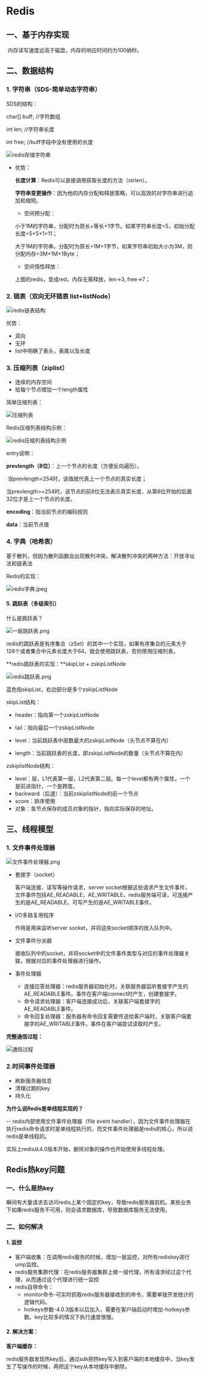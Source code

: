 # Redis

## 一、基于内存实现

​	内存读写速度远高于磁盘，内存的响应时间约为100纳秒。

## 二、数据结构

### 1. 字符串（SDS-简单动态字符串）

SDS的结构：

char[] buff; //字符数组

int len; //字符串长度

int free; //buff字段中没有使用的长度

![redis存储字符串](/images/redis/redis存储字符串.png)

- 优势：

    **长度计算**：Redis可以直接调用获取长度的方法（strlen）。

    **字符串变更操作**：因为他的内存分配和释放策略，可以高效的对字符串进行追加和缩短。

    - 空间预分配：

    小于1M的字符串，分配时为原长+等长+1字节。如某字符串长度=5，初始分配长度=5+5+1=11；

    大于1M的字符串，分配时为原长+1M+1字节，如某字符串初始大小为3M，则分配内存=3M+1M+1Byte；

    - 空间惰性释放：

    上图的redis，变成red，内存无需释放，len->3, free->7；

       

### 2. 链表（双向无环链表 list+listNode）

   ![redis链表结构](/images/redis/redis链表结构.jpeg)

   优势：

   + 双向
   + 无环
   + list中明确了表头，表尾以及长度

### 3. 压缩列表（ziplist）

+ 连续的内存空间
+ 给每个节点增加一个length属性

简单压缩列表：

![压缩列表](/images/redis/压缩列表1.png)

Redis压缩列表结构示例：

![redis压缩列表结构示例](/images/redis/redis压缩列表结构示例.png)

entry说明：

<b>prevlength（8位）</b>：上一个节点的长度（方便反向遍历）。

​	当prevlength<254时，该值就代表上一个节点的真实长度；

​	当prevlength>=254时，该节点的前8位无法表示真实长度，从第8位开始的后面32位才是上一个节点的长度。

<b>encoding</b>：指当前节点的编码规则

<b>data</b>：当前节点值

   

### 4. 字典（哈希表）

   基于散列，但因为散列函数会出现散列冲突，解决散列冲突的两种方法：开放寻址法和链表法

   Redis的实现：

   ![redis字典.jpeg](/images/redis/redis字典.jpeg)

   

#### 5. 跳跃表（多级索引）

   什么是跳跃表？

   ![一层跳跃表.png](/images/redis/一层跳跃表.png)

   redis的跳跃表是有序集合（zSet）的其中一个实现，如果有序集合的元素大于128个或者集合中元素长度大于64，就会使用跳跃表，否则使用压缩列表。

   

**redis跳跃表的实现：**skipList + zskipListNode

![redis跳跃表.png](/images/redis/Redis跳跃表.png)

蓝色指skipList，右边部分是多个zskipListNode

skipList结构：

+ header：指向第一个zskipListNode

+ tail：指向最后一个zskipListNode

+ level：当前跳跃表中层数最大的zskipListNode（头节点不算在内）

+ length：当前跳跃表的长度，即zskipListNode的数量（头节点不算在内）

zskiplistNode结构：

+ level：层，L1代表第一层，L2代表第二层。每一个level都有两个属性，一个是前进指针，一个是跨度。
+ backward（后退）：当前zskiplistNode的前一个节点
+ score：排序使用
+ 对象：各节点保存的成员对象的指针，指向实际保存的地址。

##  三、线程模型

### 1. **文件事件处理器**

   ![文件事件处理器.png](/images/redis/文件事件处理器.png)

   + 套接字（socket）

     客户端连接、读写等操作请求，server socket根据这些请求产生文件事件，文件事件包括AE_READABLE，AE_WRITABLE，redis服务端可读，可连接产生的是AE_READABLE，可写产生的是AE_WRITABLE事件。

   + I/O多路复用程序

     作用是用来监听server socket，并将这些socket顺序的放入队列中。

   + 文件事件分派器

     接收队列中的socket，并将socket中的文件事件类型与对应的事件处理器关联，根据对应的事件处理器进行操作。

   + 事件处理器

     + 连接应答处理器：redis服务器初始化时，关联服务器监听套接字产生的AE_READABLE事件。事件在客户端connect时产生，创建套接字。
     + 命令请求处理器：客户端连接成功后，关联客户端套接字的AE_READABLE事件。
     + 命令回复处理器：服务器有命令回复需要传送给客户端时，关联客户端套接字的AE_WRITABLE事件。事件在客户端尝试读取时产生。

**完整通信过程：**

   ![通信过程](/images/redis/通信过程.png)

### 2.时间事件处理器

+ 刷新服务器信息
+ 清理过期的key
+ 持久化

   

**为什么说Redis是单线程实现的？**

-- redis内部使用文件事件处理器（file event handler），因为文件事件处理器在执行redis命令请求时是单线程执行的，而文件事件处理器是redis的核心，所以说redis是单线程的。

实际上redis从4.0版本开始，删除对象的操作也开始使用多线程处理。

   

## Redis热key问题

### 一、什么是热key

瞬间有大量请求去访问redis上某个固定的key，导致redis服务器宕机。某些业务下如果redis服务不可用，则会请求数据库，导致数据库服务无法使用。

### 二、如何解决

#### 1. 监控

   + 客户端收集：在调用redis服务的时候，增加一层监控，对所有rediskey进行ump监控。
   + redis服务集群代理：在redis服务器集群上做一层代理，所有请求经过这个代理，从而通过这个代理进行统一监控
   + redis自带命令：
     + monitor命令-可实时抓取redis服务器接收到的命令，需要单独开发统计的逻辑代码。
     + hotkeys参数-4.0.3版本以后加入，需要在客户端启动时增加-hotkeys参数。key比较多的情况下执行速度很慢。

#### 2. 解决方案：

**客户端缓存：**

redis服务器发现热key后，通过sdk把热key写入到客户端的本地缓存中，当key发生了写操作的时候，再把这个key从本地缓存中删除。
